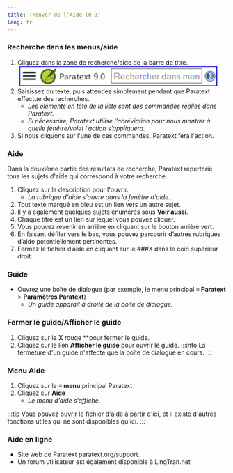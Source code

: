 ```yaml
---
title: Trouver de l’Aide (0.3)
lang: fr
---
```


### Recherche dans les menus/aide

1.  Cliquez dans la zone de recherche/aide de la barre de titre.  
    ![](../media/6c94fd6369e2a8e17bd819a4fdaa909c.png)  
1.  Saisissez du texte, puis attendez simplement pendant que Paratext effectue des recherches.
    - *Les éléments en tête de la liste sont des commandes réelles dans Paratext.*
    - *Si nécessaire, Paratext utilise l’abréviation pour nous montrer à quelle fenêtre/volet l’action s’appliquera.*
1.  Si nous cliquons sur l'une de ces commandes, Paratext fera l'action.

### Aide

Dans la deuxième partie des résultats de recherche, Paratext répertorie tous les sujets d'aide qui correspond à votre recherche.

1.  Cliquez sur la description pour l'ouvrir.
    - *La rubrique d'aide s'ouvre dans la fenêtre d'aide.*
1.  Tout texte marqué en bleu est un lien vers un autre sujet.
1.  Il y a également quelques sujets énumérés sous **Voir aussi**.
1.  Chaque titre est un lien sur lequel vous pouvez cliquer.
1.  Vous pouvez revenir en arrière en cliquant sur le bouton arrière vert.
1.  En faisant défiler vers le bas, vous pouvez parcourir d’autres rubriques d’aide potentiellement pertinentes.
1.  Fermez le fichier d’aide en cliquant sur le ###X dans le coin supérieur droit.

### Guide

- Ouvrez une boîte de dialogue (par exemple, le menu principal **≡ Paratext** \> **Paramètres Paratext**)
  - *Un guide apparaît à droite de la boîte de dialogue.*

### Fermer le guide/Afficher le guide

1.  Cliquez sur le **X** rouge **pour fermer le guide.
1.  Cliquez sur le lien **Afficher le guide** pour ouvrir le guide.
:::info
La fermeture d'un guide n'affecte que la boîte de dialogue en cours.
:::
### Menu Aide

1.  Cliquez sur le **≡ menu** principal Paratext
1.  Cliquez sur **Aide**
    - *Le menu d’aide s’affiche*.

:::tip
Vous pouvez ouvrir le fichier d'aide à partir d'ici, et il existe d'autres fonctions utiles qui ne sont disponibles qu'ici.
:::
### Aide en ligne

- Site web de Paratext paratext.org/support.
- Un forum utilisateur est également disponible à LingTran.net

